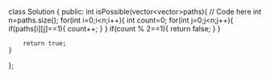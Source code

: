 class Solution {
public:
	int isPossible(vector<vector<int>>paths){
	    // Code here
	      int n=paths.size();
	    for(int i=0;i<n;i++){
	        int count=0;
	        for(int j=0;j<n;j++){
	            if(paths[i][j]==1){
	                count++;
	            }
	        }
	        if(count % 2==1){
	            return false;
	        }
	    }
	    
	    return true;
	}

};
